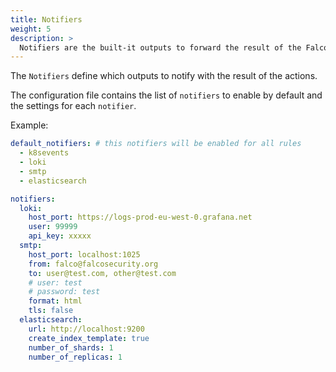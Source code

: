 ```yaml
---
title: Notifiers
weight: 5
description: >
  Notifiers are the built-it outputs to forward the result of the Falco Talon actions
---
```


The `Notifiers` define which outputs to notify with the result of the actions.

The configuration file contains the list of `notifiers` to enable by default and the settings for each `notifier`.


Example:
```yaml
default_notifiers: # this notifiers will be enabled for all rules
  - k8sevents
  - loki
  - smtp
  - elasticsearch

notifiers:
  loki:
    host_port: https://logs-prod-eu-west-0.grafana.net
    user: 99999
    api_key: xxxxx
  smtp:
    host_port: localhost:1025
    from: falco@falcosecurity.org
    to: user@test.com, other@test.com
    # user: test
    # password: test
    format: html
    tls: false
  elasticsearch:
    url: http://localhost:9200
    create_index_template: true
    number_of_shards: 1
    number_of_replicas: 1
```